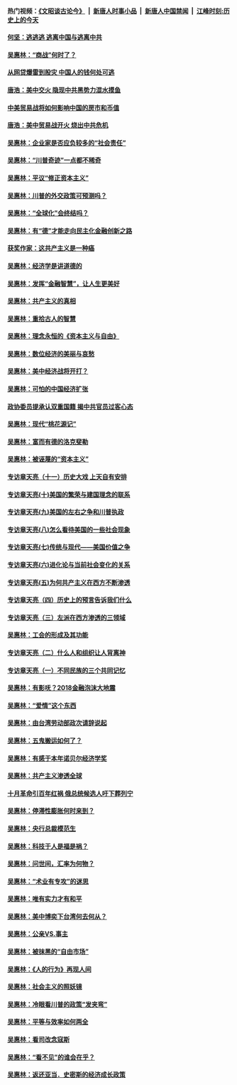 #### 热门视频：[《文昭谈古论今》](https://github.com/gfw-breaker/wenzhao/blob/master/README.md?t=11101232) &nbsp;|&nbsp; [新唐人时事小品](https://github.com/gfw-breaker/ntdtv-comedy/blob/master/README.md?t=11101232) &nbsp;|&nbsp; [新唐人中国禁闻](https://github.com/gfw-breaker/ntdtv-news/blob/master/README.md?t=11101232) &nbsp;|&nbsp; [江峰时刻:历史上的今天](https://github.com/gfw-breaker/today-in-history/blob/master/README.md?t=11101232) 

#### [何坚：逃逃逃 逃离中国与逃离中共](../pages/nsc423/n10592891.md?t=11101232) 

#### [吴惠林：“商战”何时了？](../pages/nsc423/n10573558.md?t=11101232) 

#### [从网贷爆雷到股灾 中国人的钱何处可逃](../pages/nsc423/n10572800.md?t=11101232) 

#### [唐浩：美中交火 隐现中共黑势力混水摸鱼](../pages/nsc423/n10544040.md?t=11101232) 

#### [中美贸易战将如何影响中国的房市和币值](../pages/nsc423/n10543697.md?t=11101232) 

#### [唐浩：美中贸易战开火 烧出中共危机](../pages/nsc423/n10540126.md?t=11101232) 

#### [吴惠林：企业家是否应负较多的“社会责任”](../pages/nsc423/n10535022.md?t=11101232) 

#### [吴惠林：“川普奇迹”一点都不稀奇](../pages/nsc423/n10512808.md?t=11101232) 

#### [吴惠林：平议“修正资本主义”](../pages/nsc423/n10495724.md?t=11101232) 

#### [吴惠林：川普的外交政策可预测吗？](../pages/nsc423/n10462387.md?t=11101232) 

#### [吴惠林：“全球化”会终结吗？](../pages/nsc423/n10452838.md?t=11101232) 

#### [吴惠林：有“德”才能走向民主化金融创新之路](../pages/nsc423/n10432292.md?t=11101232) 

#### [获奖作家：这共产主义是一种癌](../pages/nsc423/n10431541.md?t=11101232) 

#### [吴惠林：经济学是讲道德的](../pages/nsc423/n10398014.md?t=11101232) 

#### [吴惠林：发挥“金融智慧”，让人生更美好](../pages/nsc423/n10375019.md?t=11101232) 

#### [吴惠林：共产主义的真相](../pages/nsc423/n10351394.md?t=11101232) 

#### [吴惠林：重拾古人的智慧](../pages/nsc423/n10337691.md?t=11101232) 

#### [吴惠林：理念永恒的《资本主义与自由》](../pages/nsc423/n10316274.md?t=11101232) 

#### [吴惠林：数位经济的美丽与哀愁](../pages/nsc423/n10292946.md?t=11101232) 

#### [吴惠林：美中经济战将开打？](../pages/nsc423/n10258825.md?t=11101232) 

#### [吴惠林：可怕的中国经济扩张](../pages/nsc423/n10219147.md?t=11101232) 

#### [政协委员提承认双重国籍 揭中共官员过客心态](../pages/nsc423/n10208809.md?t=11101232) 

#### [吴惠林：现代“桃花源记”](../pages/nsc423/n10185234.md?t=11101232) 

#### [吴惠林：富而有德的洛克斐勒](../pages/nsc423/n10142264.md?t=11101232) 

#### [吴惠林：被诬蔑的“资本主义”](../pages/nsc423/n10124816.md?t=11101232) 

#### [专访章天亮（十一）历史大戏 上天自有安排](../pages/nsc423/n10094905.md?t=11101232) 

#### [专访章天亮(十)美国的繁荣与建国理念的联系](../pages/nsc423/n10094899.md?t=11101232) 

#### [专访章天亮(九)美国的左右之争和川普执政](../pages/nsc423/n10094889.md?t=11101232) 

#### [专访章天亮(八)怎么看待美国的一些社会现象](../pages/nsc423/n10094857.md?t=11101232) 

#### [专访章天亮(七)传统与现代——美国价值之争](../pages/nsc423/n10093140.md?t=11101232) 

#### [专访章天亮(六)进化论与当前社会变化的关系](../pages/nsc423/n10092036.md?t=11101232) 

#### [专访章天亮(五)为何共产主义在西方不断渗透](../pages/nsc423/n10083620.md?t=11101232) 

#### [专访章天亮（四）历史上的预言告诉我们什么](../pages/nsc423/n10083606.md?t=11101232) 

#### [专访章天亮（三）左派在西方渗透的三领域](../pages/nsc423/n10081115.md?t=11101232) 

#### [吴惠林：工会的形成及其功能](../pages/nsc423/n10080633.md?t=11101232) 

#### [专访章天亮（二）什么人和组织让人背离神](../pages/nsc423/n10076637.md?t=11101232) 

#### [专访章天亮（一）不同民族的三个共同记忆](../pages/nsc423/n10074188.md?t=11101232) 

#### [吴惠林：有影呒？2018金融泡沫大地震](../pages/nsc423/n10040534.md?t=11101232) 

#### [吴惠林：“爱情”这个东西](../pages/nsc423/n10019423.md?t=11101232) 

#### [吴惠林：由台湾劳动部政次请辞说起](../pages/nsc423/n9979679.md?t=11101232) 

#### [吴惠林：五鬼搬运如何了？](../pages/nsc423/n9925338.md?t=11101232) 

#### [吴惠林：有感于本年诺贝尔经济学奖](../pages/nsc423/n9871883.md?t=11101232) 

#### [吴惠林：共产主义渗透全球](../pages/nsc423/n9812748.md?t=11101232) 

#### [十月革命引百年红祸 俄总统候选人吁下葬列宁](../pages/nsc423/n9810182.md?t=11101232) 

#### [吴惠林：停滞性膨胀何时来到？](../pages/nsc423/n9764136.md?t=11101232) 

#### [吴惠林：央行总裁模范生](../pages/nsc423/n9728134.md?t=11101232) 

#### [吴惠林：科技于人是福是祸？](../pages/nsc423/n9672982.md?t=11101232) 

#### [吴惠林：问世间，汇率为何物？](../pages/nsc423/n9621788.md?t=11101232) 

#### [吴惠林：“术业有专攻”的迷思](../pages/nsc423/n9580363.md?t=11101232) 

#### [吴惠林：唯有实力才有和平](../pages/nsc423/n9529599.md?t=11101232) 

#### [吴惠林：美中博奕下台湾何去何从？](../pages/nsc423/n9483598.md?t=11101232) 

#### [吴惠林：公亲VS.事主](../pages/nsc423/n9425637.md?t=11101232) 

#### [吴惠林：被抹黑的“自由市场”](../pages/nsc423/n9351545.md?t=11101232) 

#### [吴惠林：《人的行为》再现人间](../pages/nsc423/n9296339.md?t=11101232) 

#### [吴惠林：社会主义的照妖镜](../pages/nsc423/n9243460.md?t=11101232) 

#### [吴惠林：冷眼看川普的政策“发夹弯”](../pages/nsc423/n9120684.md?t=11101232) 

#### [吴惠林：平等与效率如何两全](../pages/nsc423/n9075430.md?t=11101232) 

#### [吴惠林：看司改念寇斯](../pages/nsc423/n9024915.md?t=11101232) 

#### [吴惠林：“看不见”的谁会在乎？](../pages/nsc423/n8977488.md?t=11101232) 

#### [吴惠林：返还亚当．史密斯的经济成长政策](../pages/nsc423/n8931896.md?t=11101232) 

